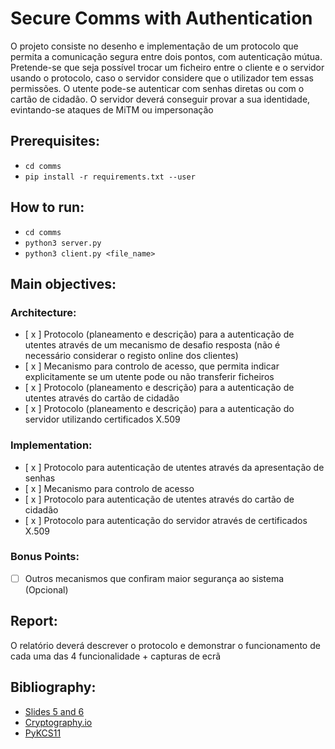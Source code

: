 # Secure Comms with Authentication

O projeto consiste no desenho e implementação de um protocolo que permita a comunicação segura entre dois pontos, com autenticação mútua.
Pretende-se que seja possı́vel trocar um ficheiro entre o cliente e o servidor usando o protocolo, caso o servidor considere que o utilizador tem essas permissões.
O utente pode-se autenticar com senhas diretas ou com o cartão de cidadão.
O servidor deverá conseguir provar a sua identidade, evintando-se ataques de MiTM ou impersonação

## Prerequisites:
 * `cd comms`
 * `pip install -r requirements.txt --user`

## How to run:
 * `cd comms`
 * `python3 server.py`
 * `python3 client.py <file_name>`

## Main objectives:

### Architecture:
- [ x ] Protocolo (planeamento e descrição) para a autenticação de utentes através de um mecanismo de desafio resposta (não é necessário considerar o registo online dos clientes)
- [ x ] Mecanismo para controlo de acesso, que permita indicar explicitamente se um utente pode ou não transferir ficheiros
- [ x ] Protocolo (planeamento e descrição) para a autenticação de utentes através do cartão de cidadão
- [ x ] Protocolo (planeamento e descrição) para a autenticação do servidor utilizando certificados X.509

### Implementation:
- [ x ] Protocolo para autenticação de utentes através da apresentação de senhas
- [ x ] Mecanismo para controlo de acesso
- [ x ] Protocolo para autenticação de utentes através do cartão de cidadão
- [ x ] Protocolo para autenticação do servidor através de certificados X.509

### Bonus Points:
- [  ] Outros mecanismos que confiram maior segurança ao sistema (Opcional)  

## Report:
O relatório deverá descrever o protocolo e demonstrar o funcionamento de cada uma das 4 funcionalidade + capturas de ecrã  

## Bibliography:
 * [Slides 5 and 6](https://joao.barraca.pt/teaching/sio/2019/)
 * [Cryptography.io](https://cryptography.io)
 * [PyKCS11](https://github.com/LudovicRousseau/PyKCS11)